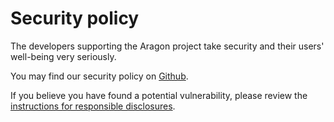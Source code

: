 # Security policy

The developers supporting the Aragon project take security and their users' well-being very seriously.

You may find our security policy on [Github](https://github.com/aragon/aragon-network-token/security).

If you believe you have found a potential vulnerability, please review the [instructions for responsible disclosures](https://wiki.aragon.org/association/security/#reporting).


